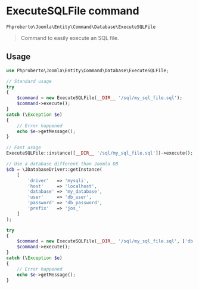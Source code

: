 # ExecuteSQLFile command

`Phproberto\Joomla\Entity\Command\Database\ExecuteSQLFile`

> Command to easily execute an SQL file.

## Usage <a id="usage"></a> 

```php
use Phproberto\Joomla\Entity\Command\Database\ExecuteSQLFile;

// Standard usage
try 
{
	$command = new ExecuteSQLFile(__DIR__ '/sql/my_sql_file.sql');
	$command->execute();
} 
catch (\Exception $e) 
{
	// Error happened
	echo $e->getMessage();
}

// Fast usage
ExecuteSQLFile::instance([__DIR__ '/sql/my_sql_file.sql'])->execute();

// Use a database different than Joomla DB
$db = \JDatabaseDriver::getInstance(
	[
		'driver'   => 'mysqli',
		'host'     => 'localhost',
		'database' => 'my_database',
		'user'     => 'db_user',
		'password' => 'db_password',
		'prefix'   => 'jos_'
	]
);

try 
{
	$command = new ExecuteSQLFile(__DIR__ '/sql/my_sql_file.sql', ['db' => $db]);
	$command->execute();
} 
catch (\Exception $e) 
{
	// Error happened
	echo $e->getMessage();
}
```
